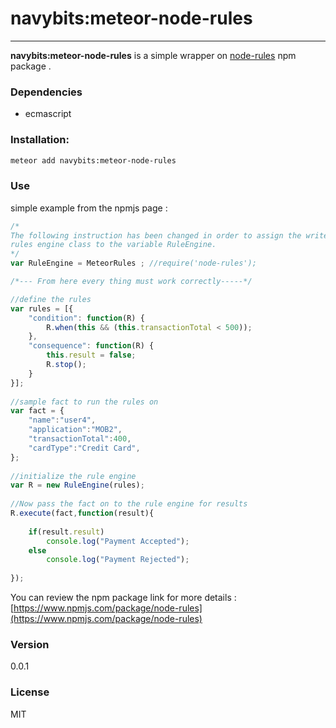 # navybits:meteor-node-rules
___
**navybits:meteor-node-rules** is a simple wrapper on  [node-rules](https://www.npmjs.com/package/node-rules) npm package .  
### Dependencies
  - ecmascript  
  
### Installation:
```sh
meteor add navybits:meteor-node-rules
```
### Use
simple example from the npmjs page :

```javascript
/*
The following instruction has been changed in order to assign the write
rules engine class to the variable RuleEngine.
*/
var RuleEngine = MeteorRules ; //require('node-rules');

/*--- From here every thing must work correctly-----*/

//define the rules 
var rules = [{
    "condition": function(R) {
        R.when(this && (this.transactionTotal < 500));
    },
    "consequence": function(R) {
        this.result = false;
        R.stop();
    }
}];
 
//sample fact to run the rules on	 
var fact = {
    "name":"user4",
    "application":"MOB2",
    "transactionTotal":400,
    "cardType":"Credit Card",
};
 
//initialize the rule engine 
var R = new RuleEngine(rules);
 
//Now pass the fact on to the rule engine for results 
R.execute(fact,function(result){ 
 
    if(result.result) 
        console.log("Payment Accepted"); 
    else 
        console.log("Payment Rejected");
    
});
```

You can review the npm package link for more details :  
[https://www.npmjs.com/package/node-rules](https://www.npmjs.com/package/node-rules)

### Version
0.0.1

### License

MIT
